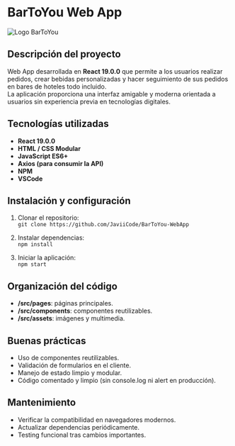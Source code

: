 # BarToYou Web App

![Logo BarToYou](./assets/logo.png)

## Descripción del proyecto

Web App desarrollada en **React 19.0.0** que permite a los usuarios realizar pedidos, crear bebidas personalizadas y hacer seguimiento de sus pedidos en bares de hoteles todo incluido.  
La aplicación proporciona una interfaz amigable y moderna orientada a usuarios sin experiencia previa en tecnologías digitales.

## Tecnologías utilizadas

- **React 19.0.0**
- **HTML / CSS Modular**
- **JavaScript ES6+**
- **Axios (para consumir la API)**
- **NPM**
- **VSCode**

## Instalación y configuración

1. Clonar el repositorio:  
   `git clone https://github.com/JaviiCode/BarToYou-WebApp`

2. Instalar dependencias:  
   `npm install`

3. Iniciar la aplicación:  
   `npm start`

## Organización del código

- **/src/pages**: páginas principales.
- **/src/components**: componentes reutilizables.
- **/src/assets**: imágenes y multimedia.

## Buenas prácticas

- Uso de componentes reutilizables.
- Validación de formularios en el cliente.
- Manejo de estado limpio y modular.
- Código comentado y limpio (sin console.log ni alert en producción).

## Mantenimiento

- Verificar la compatibilidad en navegadores modernos.
- Actualizar dependencias periódicamente.
- Testing funcional tras cambios importantes.

